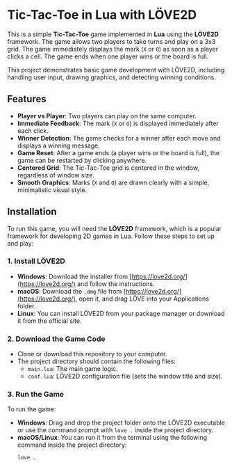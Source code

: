 # Tic-Tac-Toe in Lua with LÖVE2D

This is a simple **Tic-Tac-Toe** game implemented in **Lua** using the **LÖVE2D** framework. The game allows two players to take turns and play on a 3x3 grid. The game immediately displays the mark (`X` or `O`) as soon as a player clicks a cell. The game ends when one player wins or the board is full.

This project demonstrates basic game development with LÖVE2D, including handling user input, drawing graphics, and detecting winning conditions.

## Features

- **Player vs Player**: Two players can play on the same computer.
- **Immediate Feedback**: The mark (`X` or `O`) is displayed immediately after each click.
- **Winner Detection**: The game checks for a winner after each move and displays a winning message.
- **Game Reset**: After a game ends (a player wins or the board is full), the game can be restarted by clicking anywhere.
- **Centered Grid**: The Tic-Tac-Toe grid is centered in the window, regardless of window size.
- **Smooth Graphics**: Marks (`X` and `O`) are drawn clearly with a simple, minimalistic visual style.

## Installation

To run this game, you will need the **LÖVE2D** framework, which is a popular framework for developing 2D games in Lua. Follow these steps to set up and play:

### 1. Install LÖVE2D
- **Windows**: Download the installer from [https://love2d.org/](https://love2d.org/) and follow the instructions.
- **macOS**: Download the `.dmg` file from [https://love2d.org/](https://love2d.org/), open it, and drag LÖVE into your Applications folder.
- **Linux**: You can install LÖVE2D from your package manager or download it from the official site.

### 2. Download the Game Code
- Clone or download this repository to your computer.
- The project directory should contain the following files:
  - `main.lua`: The main game logic.
  - `conf.lua`: LÖVE2D configuration file (sets the window title and size).

### 3. Run the Game
To run the game:
- **Windows**: Drag and drop the project folder onto the LÖVE2D executable or use the command prompt with `love .` inside the project directory.
- **macOS/Linux**: You can run it from the terminal using the following command inside the project directory:
  ```bash
  love .
